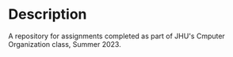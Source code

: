 # Description

A repository for assignments completed as part of JHU's Cmputer Organization class, Summer 2023.

